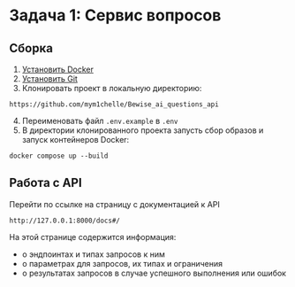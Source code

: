 # Задача 1: Сервис вопросов

## Сборка

1. [Установить Docker](https://www.docker.com)
2. [Установить Git](https://git-scm.com/book/en/v2/Getting-Started-Installing-Git)
3. Клонировать проект в локальную директорию:
```
https://github.com/mym1chelle/Bewise_ai_questions_api
```
4. Переименовать файл `.env.example` в `.env`
5. В директории клонированного проекта запусть сбор образов и запуск контейнеров Docker:

```
docker compose up --build
```

## Работа с API

Перейти по ссылке на страницу с документацией к API
```
http://127.0.0.1:8000/docs#/
```
На этой странице содержится информация:
* о эндпоинтах и типах запросов к ним
* о параметрах для запросов, их типах и ограничения
* о результатах запросов в случае успешного выполнения или ошибок